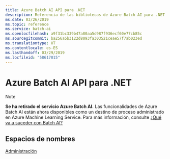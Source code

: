 ```yaml
---
title: Azure Batch AI API para .NET
description: Referencia de las bibliotecas de Azure Batch AI para .NET
ms.date: 03/26/2019
ms.topic: reference
ms.service: batch-ai
ms.openlocfilehash: a9f31bc339b47a80aa5d987f936ecf60e77cb85c
ms.sourcegitcommit: ba256a5b3122d8093fa303521ceae57f7ab023ed
ms.translationtype: HT
ms.contentlocale: es-ES
ms.lasthandoff: 03/29/2019
ms.locfileid: "58617015"
---
```

# <a name="azure-batch-ai-apis-for-net"></a>Azure Batch AI API para .NET

>[!Note]
>**Se ha retirado el servicio Azure Batch AI.** Las funcionalidades de Azure Batch AI están ahora disponibles como un destino de proceso administrado en Azure Machine Learning Service. Para más información, consulte [¿Qué va a suceder con Batch AI?](https://aka.ms/batchai-retirement)

## <a name="namespaces"></a>Espacios de nombres

[Administración](/dotnet/api/overview/azure/batchai/management)
